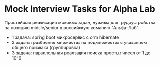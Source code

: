 # Mock Interview Tasks for Alpha Lab

Простейшая реализация моковых задач, нужных для трудоустройства на позицию middle/senior в российскую команию "Альфа-Лаб".

- 1 задача: spring boot микросервис с orm hibernate
- 2 задача: разбиение множества на подмножества с указанием общего признака (группировка)
- 3 задача: параллельная реалзация поиска простых чисел от 1 до 10^6
